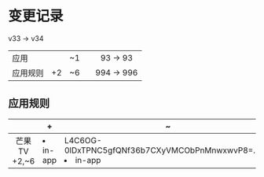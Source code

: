 # 变更记录

v33 -> v34

||||||
|-|:-:|:-:|:-:|:-:|
|应用||~1||93 -> 93|
|应用规则|+2|~6||994 -> 996|

## 应用规则

||+|~|-|
|:-:|-|-|-|
|芒果TV<br>+2,~6|<li>in-app|L4C6OG-0lDxTPNC5gfQNf36b7CXyVMCObPnMnwxwvP8=.png,<li>in-app|tk2A8tHN4Prro42iXs8SIrRob1lb03wguYGnAbBVG-Y=.png|<li>in-app|6tfad75Qy7Ok71wlrnoWs1OoNWgvS8UCi2GIHsUmfpc=.png,<li>in-app|7HhHQYr_sMk0lpR_AFAZSyvTNloBcoTFSxQS3XDi4eY=.png,<li>system|7t_SptYPI9-2d1YiG7SSnsSpSvj_tCQ0FEfRdV8ibn4=.png,<li>in-app|HhJAU6DrkHRUL15sdFN9sulvfw5uvdEDIr5XJMnicMA=.png,<li>in-app|IoKQgoSOHeoOg64g_205XBweGbdPLC87d4EH4wlQttk=.png,<li>in-app|jZmzDj9-8JQkqR48ScNebtdI9VlLk6qJy4T9hqLuRXU=.png||
